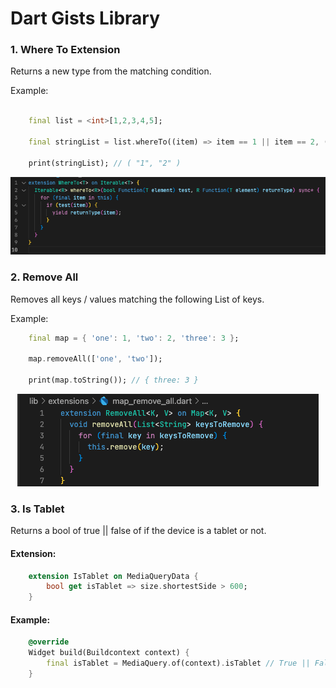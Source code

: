 # Dart Gists Library

### 1. Where To Extension

Returns a new type from the matching condition.

Example:

```dart

    final list = <int>[1,2,3,4,5];
    
    final stringList = list.whereTo((item) => item == 1 || item == 2, (item) => item.toString());

    print(stringList); // ( "1", "2" )

```

<p align="center"><img src="/where_to/where_to.png" alt="Where To Extension"/></p>

### 2. Remove All

Removes all keys / values matching the following List of keys.

Example: 

```dart
    final map = { 'one': 1, 'two': 2, 'three': 3 };

    map.removeAll(['one', 'two']);

    print(map.toString()); // { three: 3 } 

```

<p align="center"><img src="/remove_all/remove_all.png" alt="Remove All Extension"/></p>

### 3. Is Tablet

Returns a bool of true || false of if the device is a tablet or not.

#### Extension: 

```dart 
    extension IsTablet on MediaQueryData {
        bool get isTablet => size.shortestSide > 600;
    }
```

#### Example:

```dart
    @override
    Widget build(Buildcontext context) {
        final isTablet = MediaQuery.of(context).isTablet // True || False
    }
```